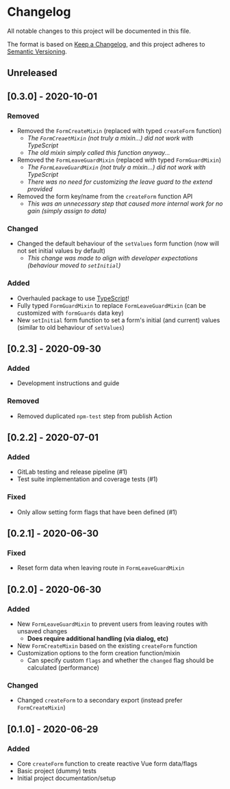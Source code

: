 # Changelog
All notable changes to this project will be documented in this file.

The format is based on [Keep a Changelog](https://keepachangelog.com/en/1.0.0/),
and this project adheres to [Semantic Versioning](https://semver.org/spec/v2.0.0.html).

## Unreleased

## [0.3.0] - 2020-10-01
### Removed
- Removed the `FormCreateMixin` (replaced with typed `createForm` function)
  - _The `FormCreaetMixin` (not truly a mixin...) did not work with TypeScript_
  - _The old mixin simply called this function anyway..._
- Removed the `FormLeaveGuardMixin` (replaced with typed `FormGuardMixin`)
  - _The `FormLeaveGuardMixin` (not truly a mixin...) did not work with TypeScript_
  - _There was no need for customizing the leave guard to the extend provided_
- Removed the form key/name from the `createForm` function API
  - _This was an unnecessary step that caused more internal work for no gain (simply assign to data)_

### Changed
- Changed the default behaviour of the `setValues` form function (now will not set initial values by default)
  - _This change was made to align with developer expectations (behaviour moved to `setInitial`)_

### Added
- Overhauled package to use [TypeScript](https://typescriptlang.org)!
- Fully typed `FormGuardMixin` to replace `FormLeaveGuardMixin` (can be customized with `formGuards` data key)
- New `setInitial` form function to set a form's initial (and current) values (similar to old behaviour of `setValues`)

## [0.2.3] - 2020-09-30
### Added
- Development instructions and guide

### Removed
- Removed duplicated `npm-test` step from publish Action

## [0.2.2] - 2020-07-01
### Added
- GitLab testing and release pipeline (#1)
- Test suite implementation and coverage tests (#1)

### Fixed
- Only allow setting form flags that have been defined (#1)

## [0.2.1] - 2020-06-30
### Fixed
- Reset form data when leaving route in `FormLeaveGuardMixin`

## [0.2.0] - 2020-06-30
### Added
- New `FormLeaveGuardMixin` to prevent users from leaving routes with unsaved changes
  - **Does require additional handling (via dialog, etc)**
- New `FormCreateMixin` based on the existing `createForm` function
- Customization options to the form creation function/mixin
  - Can specify custom `flags` and whether the `changed` flag should be calculated (performance)

### Changed
-  Changed `createForm` to a secondary export (instead prefer `FormCreateMixin`)

## [0.1.0] - 2020-06-29
### Added
- Core `createForm` function to create reactive Vue form data/flags
- Basic project (dummy) tests
- Initial project documentation/setup
